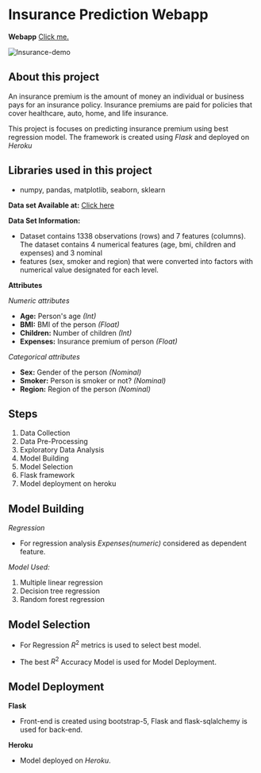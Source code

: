 # Insurance Prediction Webapp

**Webapp**   [Click me.](https://insurancepredictorjitendra.herokuapp.com/)

![Insurance-demo](https://user-images.githubusercontent.com/86119527/187073221-4074a20e-56e9-495b-9ca1-a72505b815d8.gif)

## About this project

An insurance premium is the amount of money an individual or business pays for an insurance policy. Insurance premiums are paid for policies that cover healthcare, auto, home, and life insurance.

This project is focuses on predicting insurance premium using best regression model. The framework is created using *Flask* and deployed on *Heroku*

## Libraries used in this project

- numpy, pandas, matplotlib, seaborn, sklearn

**Data set Available at:** [Click here](https://www.kaggle.com/datasets/noordeen/insurance-premium-prediction)

**Data Set Information:**

- Dataset contains 1338 observations (rows) and 7 features (columns). The dataset contains 4 numerical features (age, bmi, children and expenses) and 3 nominal
- features (sex, smoker and region) that were converted into factors with numerical value designated for each level.

**Attributes**

*Numeric attributes*
- **Age:** Person's age *(Int)*
- **BMI:** BMI of the person *(Float)*
- **Children:** Number of children *(Int)*
- **Expenses:** Insurance premium of person *(Float)*

*Categorical attributes*
- **Sex:** Gender of the person *(Nominal)*
- **Smoker:** Person is smoker or not? *(Nominal)*
- **Region:** Region of the person *(Nominal)*

## Steps

1. Data Collection
2. Data Pre-Processing
3. Exploratory Data Analysis
4. Model Building
5. Model Selection
6. Flask framework
7. Model deployment on heroku 

## Model Building

*Regression* 

- For regression analysis *Expenses(numeric)* considered as dependent feature.

*Model Used:* 

1. Multiple linear regression
2. Decision tree regression
3. Random forest regression

## Model Selection


- For Regression $R^2$ metrics is used to select best model.

- The best $R^2$ Accuracy Model is used for Model Deployment.

## Model Deployment

**Flask**
- Front-end is created using bootstrap-5, Flask and flask-sqlalchemy is used for back-end.

**Heroku**

- Model deployed on *Heroku*.
